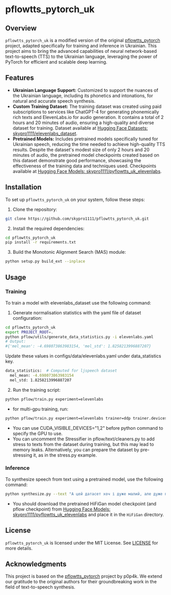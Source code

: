 # pflowtts_pytorch_uk

## Overview

`pflowtts_pytorch_uk` is a modified version of the original [pflowtts_pytorch](https://github.com/p0p4k/pflowtts_pytorch) project, adapted specifically for training and inference in Ukrainian. This project aims to bring the advanced capabilities of neural network-based text-to-speech (TTS) to the Ukrainian language, leveraging the power of PyTorch for efficient and scalable deep learning. 

## Features

- **Ukrainian Language Support:** Customized to support the nuances of the Ukrainian language, including its phonetics and intonations, for natural and accurate speech synthesis.
- **Custom Training Dataset:** The training dataset was created using paid subscriptions to services like ChatGPT-4 for generating phonemically rich texts and ElevenLabs.io for audio generation. It contains a total of 2 hours and 20 minutes of audio, ensuring a high-quality and diverse dataset for training. Dataset available at [Hugging Face Datasets: skypro1111/elevenlabs_dataset](https://huggingface.co/datasets/skypro1111/elevenlabs_dataset).
- **Pretrained Models:** Includes pretrained models specifically tuned for Ukrainian speech, reducing the time needed to achieve high-quality TTS results. Despite the dataset's modest size of only 2 hours and 20 minutes of audio, the pretrained model checkpoints created based on this dataset demonstrate good performance, showcasing the effectiveness of the training data and techniques used. Checkpoints available at [Hugging Face Models: skypro1111/pyflowtts_uk_elevenlabs](https://huggingface.co/skypro1111/pyflowtts_uk_elevenlabs).

## Installation

To set up `pflowtts_pytorch_uk` on your system, follow these steps:

1. Clone the repository:
```bash
git clone https://github.com/skypro1111/pflowtts_pytorch_uk.git 
```
2. Install the required dependencies:
```bash
cd pflowtts_pytorch_uk
pip install -r requirements.txt
```
3. Build the Monotonic Alignment Search (MAS) module:
```bash
python setup.py build_ext --inplace
```

## Usage

### Training

To train a model with elevenlabs_dataset use the following command:
1. Generate normalisation statistics with the yaml file of dataset configuration:
```bash
cd pflowtts_pytorch_uk
export PROJECT_ROOT=.
python pflow/utils/generate_data_statistics.py -i elevenlabs.yaml
# Output:
#{'mel_mean': -4.698073863983154, 'mel_std': 1.8258213996887207}
```
Update these values in configs/data/elevenlabs.yaml under data_statistics key.
```bash
data_statistics:  # Computed for ljspeech dataset
  mel_mean: -4.698073863983154
  mel_std: 1.8258213996887207
```
2. Run the training script:
```bash
python pflow/train.py experiment=elevenlabs
```
 - for multi-gpu training, run:
```bash
python pflow/train.py experiment=elevenlabs trainer=ddp trainer.devices=[0,1,2]
```
* You can use CUDA_VISIBLE_DEVICES="1,2" before python command to specify the GPU to use.
* You can uncomment the Stressifier in pflow/text/cleaners.py to add stress to texts from the dataset during training, but this may lead to memory leaks. Alternatively, you can prepare the dataset by pre-stressing it, as in the stress.py example.

### Inference
To synthesize speech from text using a pretrained model, use the following command:
```bash
python synthesize.py --text "А цей датасет хоч і дуже малий, але дуже потужний."
```
* You should download the pretrained HiFiGan model checkpoint (and pflow checkpoint) from [Hugging Face Models: skypro1111/pyflowtts_uk_elevenlabs](https://huggingface.co/skypro1111/pyflowtts_uk_elevenlabs/blob/main/generator_v1) and place it in the `HiFiGan` directory.


## License

`pflowtts_pytorch_uk` is licensed under the MIT License. See [LICENSE](LICENSE) for more details.

## Acknowledgments

This project is based on the [pflowtts_pytorch](https://github.com/p0p4k/pflowtts_pytorch) project by p0p4k. We extend our gratitude to the original authors for their groundbreaking work in the field of text-to-speech synthesis.
